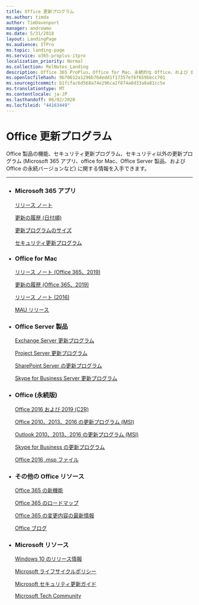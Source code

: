```yaml
---
title: Office 更新プログラム
ms.author: timda
author: TimDavenport
manager: andrewmo
ms.date: 5/31/2018
layout: LandingPage
ms.audience: ITPro
ms.topic: landing-page
ms.service: o365-proplus-itpro
localization_priority: Normal
ms.collection: RelNotes_Landing
description: Office 365 ProPlus、Office for Mac、永続的な Office、および Office Server 製品の Office リリースコンテンツへのリンクを IT プロフェッショナルに提供します。
ms.openlocfilehash: 9b70612a1296b764edd1f17357ef6f659bbcc701
ms.sourcegitcommit: b1fcfac6d568a74e296ca2f874a8d33a8a81cc5e
ms.translationtype: MT
ms.contentlocale: ja-JP
ms.lasthandoff: 06/02/2020
ms.locfileid: "44163449"
---
```

# <a name="office-updates"></a>Office 更新プログラム

  
Office 製品の機能、セキュリティ更新プログラム、セキュリティ以外の更新プログラム (Microsoft 365 アプリ、office for Mac、Office Server 製品、および Office の永続バージョンなど) に関する情報を入手できます。
  

---

<ul class="panelContent cardsW">
    <li>
        <div class="cardSize">
            <div class="cardPadding">
                <div class="card">
                    <div class="cardText">
                        <h3>Microsoft 365 アプリ</h3>
                        <p><a href="release-notes-microsoft365-apps.md">リリース ノート</a></p>
                        <p><a href="update-history-microsoft365-apps-by-date.md">更新の履歴 (日付順)</a></p>
                        <p><a href="download-sizes-microsoft365-apps-updates.md">更新プログラムのサイズ</a></p>
                        <p><a href="microsoft365-apps-security-updates.md">セキュリティ更新プログラム</a></p>
                    </div>
                </div>
            </div>
        </div>
    </li>
    <li>
        <div class="cardSize">
            <div class="cardPadding">
                <div class="card">
                    <div class="cardText">
                        <h3>Office for Mac</h3>
                        <p><a href="release-notes-office-for-mac.md">リリース ノート (Office 365、2019)</a></p>
                        <p><a href="update-history-office-for-mac.md">更新の履歴 (Office 365、2019)</a></p>
                        <p><a href="release-notes-office-2016-mac.md">リリース ノート (2016)</a></p>
                        <p><a href="release-history-microsoft-autoupdate.md">MAU リリース</a></p>
                     </div>
                </div>
            </div>
        </div>
    </li>
    <li>
        <div class="cardSize">
            <div class="cardPadding">
                <div class="card">
                    <div class="cardText">
                        <h3>Office Server 製品</h3>
                        <p><a href="https://docs.microsoft.com/Exchange/new-features/build-numbers-and-release-dates">Exchange Server 更新プログラム</a></p>
                        <p><a href="project-server-updates.md">Project Server 更新プログラム</a></p>
                        <p><a href="sharepoint-updates.md">SharePoint Server の更新プログラム</a></p>
                        <p><a href="https://docs.microsoft.com/SkypeForBusiness/sfb-server-updates">Skype for Business Server 更新プログラム</a></p>
               </div>
                </div>
            </div>
        </div> 
    </li>
</ul>  


<ul class="panelContent cardsW">
    <li>
        <div class="cardSize">
            <div class="cardPadding">
                <div class="card">
                    <div class="cardText">
                        <h3>Office (永続版)</h3>
                            <p><a href="update-history-office-2019.md">Office 2016 および 2019 (C2R)</a></p>
                            <p><a href="office-updates-msi.md">Office 2010、2013、2016 の更新プログラム (MSI)</a></p>
                            <p><a href="outlook-updates-msi.md">Outlook 2010、2013、2016 の更新プログラム (MSI)</a></p>
                            <p><a href="https://docs.microsoft.com/SkypeForBusiness/sfb-client-updates">Skype for Business の更新プログラム</a></p>
                            <p><a href="msp-files-office-2016.md">Office 2016 .msp ファイル</a></p>
                    </div>
                </div>
            </div>
        </div>
    </li>
    <li>
        <div class="cardSize">
            <div class="cardPadding">
                <div class="card">
                    <div class="cardText">
                        <h3>その他の Office リソース</h3>
                            <p><a href="https://support.office.com/article/95c8d81d-08ba-42c1-914f-bca4603e1426">Office 365 の新機能</a></p>
                            <p><a href="https://www.microsoft.com/microsoft-365/roadmap?rtc=2&filters=O365">Office 365 のロードマップ</a></p>
                            <p><a href="https://support.office.com/article/719f4904-cbdd-4889-a0cf-fbd7837dfecd">Office 365 の変更内容の最新情報</a></p>
                            <p><a href="https://www.microsoft.com/microsoft-365/blog/office/">Office ブログ</a></p>
                    </div>
                </div>
            </div>
        </div>
    </li>
    <li>
        <div class="cardSize">
            <div class="cardPadding">
                <div class="card">
                    <div class="cardText">
                        <h3>Microsoft リソース</h3>
                            <p><a href="https://www.microsoft.com/itpro/windows-10/release-information">Windows 10 のリリース情報</a></p>
                            <p><a href="https://support.microsoft.com/lifecycle">Microsoft ライフサイクルポリシー</a></p>
                            <p><a href="https://portal.msrc.microsoft.com/">Microsoft セキュリティ更新ガイド</a></p>
                            <p><a href="https://techcommunity.microsoft.com/">Microsoft Tech Community</a></p>
                    </div>
                </div>
            </div>
        </div>
    </li>
</ul>  
